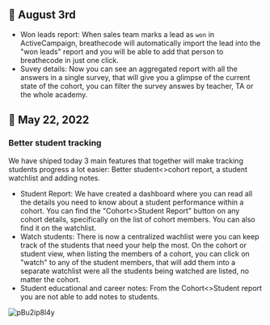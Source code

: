 


## 📆 August 3rd

- Won leads report: When sales team marks a lead as `won` in ActiveCampaign, breathecode will automatically import the lead into the "won leads" report and you will be able to add that person to breathecode in just one click.
- Suvey details: Now you can see an aggregated report with all the answers in a single survey, that will give you a glimpse of the current state of the cohort, you can filter the survey answes by teacher, TA or the whole academy.

## 📆 May 22, 2022

### Better student tracking

We have shiped today 3 main features that together will make tracking students progress a lot easier: Better student<>cohort report, a student watchlist and adding notes.

- Student Report: We have created a dashboard where you can read all the details you need to know about a student performance within a cohort. You can find the "Cohort<>Student Report" button on any cohort details, specifically on the list of cohort members. You can also find it on the watchlist.
- Watch students: There is now a centralized wachlist were you can keep track of the students that need your help the most. On the cohort or student view, when listing the members of a cohort, you can click on "watch" to any of the student members, that will add them into a separate watchlist were all the students being watched are listed, no matter the cohort.
- Student educational and career notes: From the Cohort<>Student report you are not able to add notes to students.

![pBu2ip8l4y](https://user-images.githubusercontent.com/426452/169678846-2b8aa2f2-bd1c-41d7-9472-24fae473acf2.gif)
